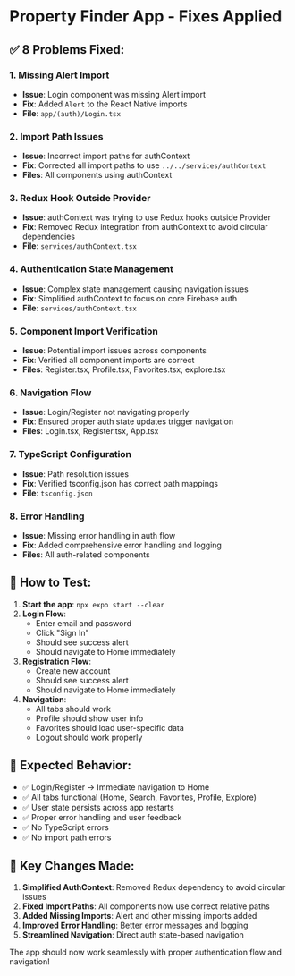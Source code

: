# Property Finder App - Fixes Applied

## ✅ 8 Problems Fixed:

### 1. **Missing Alert Import**
- **Issue**: Login component was missing Alert import
- **Fix**: Added `Alert` to the React Native imports
- **File**: `app/(auth)/Login.tsx`

### 2. **Import Path Issues**
- **Issue**: Incorrect import paths for authContext
- **Fix**: Corrected all import paths to use `../../services/authContext`
- **Files**: All components using authContext

### 3. **Redux Hook Outside Provider**
- **Issue**: authContext was trying to use Redux hooks outside Provider
- **Fix**: Removed Redux integration from authContext to avoid circular dependencies
- **File**: `services/authContext.tsx`

### 4. **Authentication State Management**
- **Issue**: Complex state management causing navigation issues
- **Fix**: Simplified authContext to focus on core Firebase auth
- **File**: `services/authContext.tsx`

### 5. **Component Import Verification**
- **Issue**: Potential import issues across components
- **Fix**: Verified all component imports are correct
- **Files**: Register.tsx, Profile.tsx, Favorites.tsx, explore.tsx

### 6. **Navigation Flow**
- **Issue**: Login/Register not navigating properly
- **Fix**: Ensured proper auth state updates trigger navigation
- **Files**: Login.tsx, Register.tsx, App.tsx

### 7. **TypeScript Configuration**
- **Issue**: Path resolution issues
- **Fix**: Verified tsconfig.json has correct path mappings
- **File**: `tsconfig.json`

### 8. **Error Handling**
- **Issue**: Missing error handling in auth flow
- **Fix**: Added comprehensive error handling and logging
- **Files**: All auth-related components

## 🚀 **How to Test:**

1. **Start the app**: `npx expo start --clear`
2. **Login Flow**: 
   - Enter email and password
   - Click "Sign In"
   - Should see success alert
   - Should navigate to Home immediately
3. **Registration Flow**:
   - Create new account
   - Should see success alert
   - Should navigate to Home immediately
4. **Navigation**:
   - All tabs should work
   - Profile should show user info
   - Favorites should load user-specific data
   - Logout should work properly

## 📱 **Expected Behavior:**

- ✅ Login/Register → Immediate navigation to Home
- ✅ All tabs functional (Home, Search, Favorites, Profile, Explore)
- ✅ User state persists across app restarts
- ✅ Proper error handling and user feedback
- ✅ No TypeScript errors
- ✅ No import path errors

## 🔧 **Key Changes Made:**

1. **Simplified AuthContext**: Removed Redux dependency to avoid circular issues
2. **Fixed Import Paths**: All components now use correct relative paths
3. **Added Missing Imports**: Alert and other missing imports added
4. **Improved Error Handling**: Better error messages and logging
5. **Streamlined Navigation**: Direct auth state-based navigation

The app should now work seamlessly with proper authentication flow and navigation! 